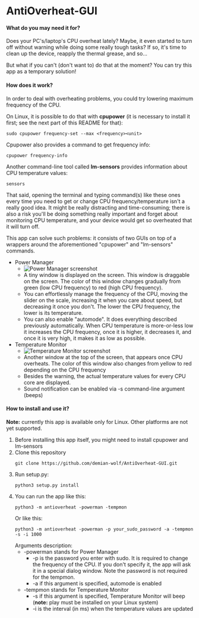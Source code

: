 # AntiOverheat-GUI

#### What do you may need it for?
Does your PC's/laptop's CPU overheat lately? Maybe, it even started to turn off without warning while doing some really
tough tasks? If so, it's time to clean up the device, reapply the thermal grease, and so...

But what if you can't (don't want to) do that at the moment? You can try this app as a temporary
solution!

#### How does it work?
In order to deal with overheating problems, you could try lowering maximum frequency of the CPU.

On Linux, it is possible to do that with **cpupower** (it is necessary to install it first;
see the next part of this README for that):
```
sudo cpupower frequency-set --max <frequency><unit>
```
Cpupower also provides a command to get frequency info:
```
cpupower frequency-info
```
Another command-line tool called **lm-sensors** provides information about CPU temperature values:
```
sensors
```
That said, opening the terminal and typing command(s) like these ones every time you need to get or
change CPU frequency/temperature isn't a really good idea. It might be really distracting and
time-consuming; there is also a risk you'll be doing something really important
and forget about monitoring CPU temperature, and your device would get so overheated
that it will turn off.

This app can solve such problems:
it consists of two GUIs on top of a wrappers around the aforementioned "cpupower" and "lm-sensors"
commands.

* Power Manager
    * ![Power Manager screenshot](https://i.imgur.com/RADlu4F.png "Power Manager")
    * A tiny window is displayed on the screen. This window is draggable on the screen. The color of
    this window changes gradually from green (low CPU frequency) to red (high CPU frequency).
    * You can effortlessly manage the frequency of the CPU, moving the slider on the scale, increasing
    it when you care about speed, but decreasing it once you don't. The lower the CPU frequency,
    the lower is its temperature.
    * You can also enable "automode". It does everything described previously automatically.
    When CPU temperature is more-or-less low it increases the CPU frequency, once it is higher, it
    decreases it, and once it is very high, it makes it as low as possible.
* Temperature Monitor
    * ![Temperature Monitor screenshot](https://i.imgur.com/GK3qMek.png "Temperature Monitor")
    * Another window at the top of the screen, that appears once CPU overheats. The color of this window also
    changes from yellow to red depending on the CPU frequency
    * Besides the warning, the actual temperature values for every CPU core are displayed.
    * Sound notification can be enabled via -s command-line argument (beeps)

#### How to install and use it?
**Note:** currently this app is available only for Linux. Other platforms are not yet supported.
1) Before installing this app itself, you might need to install cpupower and lm-sensors 
1) Clone this repository
    ```
    git clone https://github.com/demian-wolf/AntiOverheat-GUI.git
    ```
2) Run setup.py:
    ```
    python3 setup.py install
    ```
3) You can run the app like this:
    ```
    python3 -m antioverheat -powerman -tempmon
    ``` 
   Or like this:
    ```
    python3 -m antioverheat -powerman -p your_sudo_password -a -tempmon -s -i 1000
    ```
   Arguments description:
    * -powerman stands for Power Manager
        * -p is the password you enter with sudo. It is required to change the frequency of the CPU.
        If you don't specify it, the app will ask it in a special dialog window. Note the password is not required
        for the tempmon.
        * -a if this argument is specified, automode is enabled
    * -tempmon stands for Temperature Monitor
        * -s if this argument is specified, Temperature Monitor will beep (**note:** play must be installed on your Linux system)
        * -i is the interval (in ms) when the temperature values are updated
